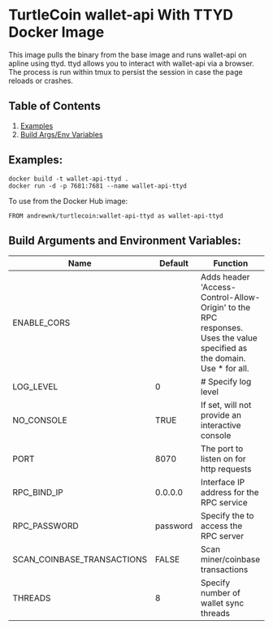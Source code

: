 # TurtleCoin wallet-api With TTYD Docker Image

This image pulls the binary from the base image and runs wallet-api on apline using ttyd. ttyd allows you to interact with wallet-api via a browser. The process is run within tmux to persist the session in case the page reloads or crashes.

## Table of Contents
1. [Examples](#examples)
2. [Build Args/Env Variables](#build-arguments-and-environment-variables)

## Examples:
```
docker build -t wallet-api-ttyd .
docker run -d -p 7681:7681 --name wallet-api-ttyd
```
To use from the Docker Hub image:

```
FROM andrewnk/turtlecoin:wallet-api-ttyd as wallet-api-ttyd
```

## Build Arguments and Environment Variables:

| Name | Default |  Function |
| --- | --- | --- |
| ENABLE_CORS | | Adds header 'Access-Control-Allow-Origin' to the RPC responses. Uses the value specified as the domain. Use * for all. |
| LOG_LEVEL | 0 | # Specify log level |
| NO_CONSOLE | TRUE | If set, will not provide an interactive console |
| PORT | 8070 | The port to listen on for http requests |
| RPC_BIND_IP | 0.0.0.0 | Interface IP address for the RPC service |
| RPC_PASSWORD | password | Specify the <password> to access the RPC server |
| SCAN_COINBASE_TRANSACTIONS | FALSE | Scan miner/coinbase transactions |
| THREADS | 8 | Specify number of wallet sync threads |
